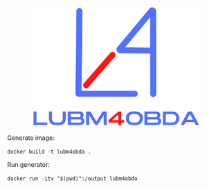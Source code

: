 <p align="center">
<img src="https://github.com/oeg-upm/lubm4obda/blob/main/logo-name.png" height="280" alt="morph">
</p>

Generate image:

`docker build -t lubm4obda .`

Run generator:

`docker run -itv "$(pwd)":/output lubm4obda`
